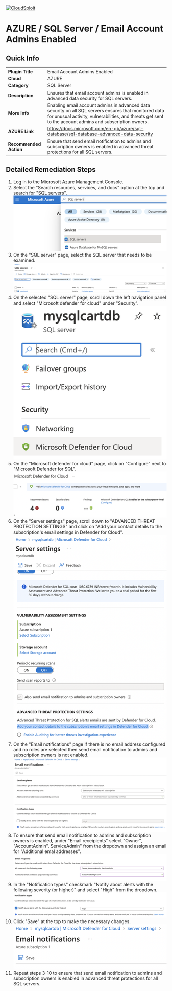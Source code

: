 [![CloudSploit](https://cloudsploit.com/img/logo-new-big-text-100.png "CloudSploit")](https://cloudsploit.com)

# AZURE / SQL Server / Email Account Admins Enabled

## Quick Info

| | |
|-|-|
| **Plugin Title** | Email Account Admins Enabled |
| **Cloud** | AZURE |
| **Category** | SQL Server |
| **Description** | Ensures that email account admins is enabled in advanced data security for SQL servers. |
| **More Info** | Enabling email account admins in advanced data security on all SQL servers ensures that monitored data for unusual activity, vulnerabilities, and threats get sent to the account admins and subscription owners. |
| **AZURE Link** | https://docs.microsoft.com/en-gb/azure/sql-database/sql-database-advanced-data-security |
| **Recommended Action** | Ensure that send email notification to admins and subscription owners is enabled in advanced threat protections for all SQL servers. |

## Detailed Remediation Steps
1. Log in to the Microsoft Azure Management Console.
2. Select the "Search resources, services, and docs" option at the top and search for "SQL servers". </br> <img src="/resources/azure/sqlserver/email-account-admins-enabled/step2.png"/>
3. On the "SQL server" page, select the SQL server that needs to be examined. </br> <img src="/resources/azure/sqlserver/email-account-admins-enabled/step3.png"/>
4. On the selected "SQL server" page, scroll down the left navigation panel and select "Microsoft defender for cloud" under "Security".</br> <img src="/resources/azure/sqlserver/email-account-admins-enabled/step4.png"/>
5. On the "Microsoft defender for cloud" page, click on "Configure" next to "Microsoft Defender for SQL". </br> <img src="/resources/azure/sqlserver/email-account-admins-enabled/step5.png"/>
6. On the "Server settings" page, scroll down to "ADVANCED THREAT PROTECTION SETTINGS" and click on "Add your contact details to the subscription's email settings in Defender for Cloud".</br> <img src="/resources/azure/sqlserver/email-account-admins-enabled/step6.png"/>
7. On the "Email notifications" page if there is no email address configured and no roles are selected then send email notification to admins and subscription owners is not enabled.</br> <img src="/resources/azure/sqlserver/email-account-admins-enabled/step7.png"/>
8. To ensure that send email notification to admins and subscription owners is enabled, under "Email receipients" select "Owner", "AccountAdmin". ServiceAdmin" from the dropdown and assign an email for "Additional emal addresses". </br> <img src="/resources/azure/sqlserver/email-account-admins-enabled/step8.png"/>
9. In the "Notification types" checkmark "Notify about alerts with the following severity (or higher)" and select "High" from the dropdown.</br> <img src="/resources/azure/sqlserver/email-account-admins-enabled/step9.png"/>
10. Click "Save" at the top to make the necessary changes.</br> <img src="/resources/azure/sqlserver/email-account-admins-enabled/step10.png"/>
11. Repeat steps 3-10 to ensure that send email notification to admins and subscription owners is enabled in advanced threat protections for all SQL servers.
